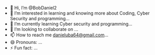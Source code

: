 - 👋 Hi, I’m @BobDaniel2
- 👀 I’m interested in learning and knowing more about Coding, Cyber Security and programming...
- 🌱 I’m currently learning Cyber security and programming...
- 💞️ I’m looking to collaborate on ...
- 📫 How to reach me danieluba64@gmail.com...
- 😄 Pronouns: ...
- ⚡ Fun fact: ...

<!---
BobDaniel2/BobDaniel2 is a ✨ special ✨ repository because its `README.md` (this file) appears on your GitHub profile.
You can click the Preview link to take a look at your changes.
--->
